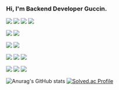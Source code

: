 ### Hi, I'm Backend Developer Guccin.

<a href="https://www.oracle.com/kr/java/" target="_blank"><img src="https://img.shields.io/badge/Java-blue?style=flat-square&logo=Java&logoColor=white"/></a>
<a href="https://spring.io/projects/spring-boot" target="_blank"><img src="https://img.shields.io/badge/SpringBoot-green?style=flat-square&logo=SpringBoot&logoColor=white"/></a>
<a href="https://nodejs.org/ko/" target="_blank"><img src="https://img.shields.io/badge/Node.js-339933?style=flat-square&logo=Node.js&logoColor=white"/></a>
<a href="https://www.python.org/" target="_blank"><img src="https://img.shields.io/badge/python-3776AB?style=flat-square&logo=python&logoColor=white"/></a>

<a href="https://www.rabbitmq.com/" target="_blank"><img src="https://img.shields.io/badge/RabbitMQ-FF6600?style=flat-square&logo=RabbitMQ&logoColor=white"/></a>
<a href="https://mqtt.org/" target="_blank"><img src="https://img.shields.io/badge/MQTT-261C29?style=flat-square&logoColor=white"/></a>

<a href="https://www.mysql.com/" target="_blank"><img src="https://img.shields.io/badge/Mysql-4479A1?style=flat-square&logo=MySQL&logoColor=white"/></a>
<a href="https://redis.io/" target="_blank"><img src="https://img.shields.io/badge/Redis-DC382D?style=flat-square&logo=Redis&logoColor=white"/></a>


<a href="https://cloud.google.com/" target="_blank"><img src="https://img.shields.io/badge/GCP-4285F4?style=flat-square&logo=Google Cloud&logoColor=white"/></a>
<a href="https://www.jenkins.io/" target="_blank"><img src="https://img.shields.io/badge/Jenkins-D24939?style=flat-square&logo=Jenkins&logoColor=white"/></a>
<a href="https://git-scm.com/" target="_blank"><img src="https://img.shields.io/badge/Git-F05032?style=flat-square&logo=Git&logoColor=white"/></a>


<a href="https://ko.reactjs.org/" target="_blank"><img src="https://img.shields.io/badge/React-61DAFB?style=flat-square&logo=React&logoColor=white"/></a>
<a href="https://reactnative.dev/" target="_blank"><img src="https://img.shields.io/badge/ReactNative-071D49?style=flat-square&logo=React&logoColor=white"/></a>
<a href="https://kr.vuejs.org/v2/guide/index.html" target="_blank"><img src="https://img.shields.io/badge/Vue.js-4FC08D?style=flat-square&logo=Vue.js&logoColor=white"/></a>


![Anurag's GitHub stats](https://github-readme-stats.vercel.app/api?username=Dev-Guccin&show_icons=true&theme=radical)
[![Solved.ac Profile](http://mazassumnida.wtf/api/v2/generate_badge?boj=ghks2047)](https://solved.ac/ghks2047/)

<!--
**Dev-Guccin/Dev-Guccin** is a ✨ _special_ ✨ repository because its `README.md` (this file) appears on your GitHub profile.

Here are some ideas to get you started:

- 🔭 I’m currently working on ...
- 🌱 I’m currently learning ...
- 👯 I’m looking to collaborate on ...
- 🤔 I’m looking for help with ...
- 💬 Ask me about ...
- 📫 How to reach me: ...
- 😄 Pronouns: ...
- ⚡ Fun fact: ...
-->
